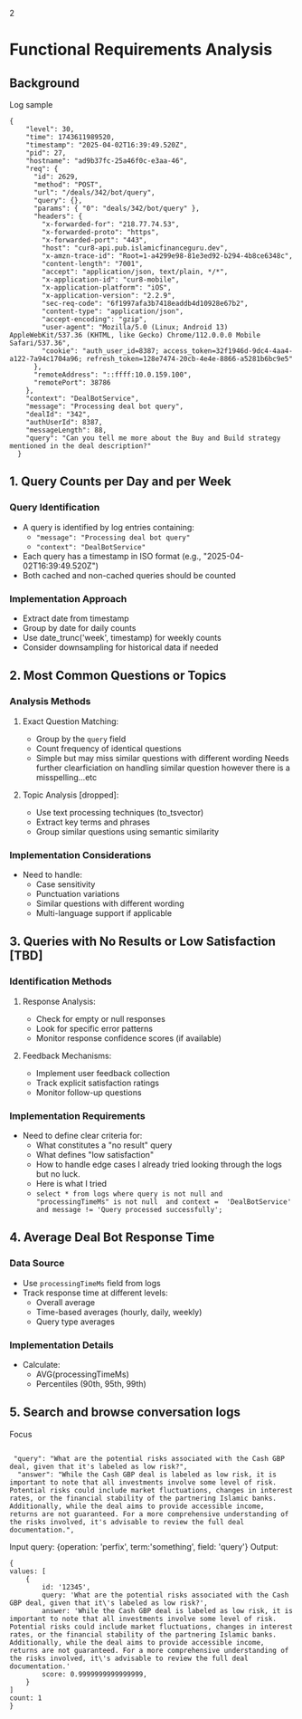 

2
# Functional Requirements Analysis
## Background
Log sample
```
{
    "level": 30,
    "time": 1743611989520,
    "timestamp": "2025-04-02T16:39:49.520Z",
    "pid": 27,
    "hostname": "ad9b37fc-25a46f0c-e3aa-46",
    "req": {
      "id": 2629,
      "method": "POST",
      "url": "/deals/342/bot/query",
      "query": {},
      "params": { "0": "deals/342/bot/query" },
      "headers": {
        "x-forwarded-for": "218.77.74.53",
        "x-forwarded-proto": "https",
        "x-forwarded-port": "443",
        "host": "cur8-api.pub.islamicfinanceguru.dev",
        "x-amzn-trace-id": "Root=1-a4299e98-81e3ed92-b294-4b8ce6348c",
        "content-length": "7001",
        "accept": "application/json, text/plain, */*",
        "x-application-id": "cur8-mobile",
        "x-application-platform": "iOS",
        "x-application-version": "2.2.9",
        "sec-req-code": "6f1997afa3b7418eaddb4d10928e67b2",
        "content-type": "application/json",
        "accept-encoding": "gzip",
        "user-agent": "Mozilla/5.0 (Linux; Android 13) AppleWebKit/537.36 (KHTML, like Gecko) Chrome/112.0.0.0 Mobile Safari/537.36",
        "cookie": "auth_user_id=8387; access_token=32f1946d-9dc4-4aa4-a122-7a94c1704a96; refresh_token=128e7474-20cb-4e4e-8866-a5281b6bc9e5"
      },
      "remoteAddress": "::ffff:10.0.159.100",
      "remotePort": 38786
    },
    "context": "DealBotService",
    "message": "Processing deal bot query",
    "dealId": "342",
    "authUserId": 8387,
    "messageLength": 88,
    "query": "Can you tell me more about the Buy and Build strategy mentioned in the deal description?"
  }

```
## 1. Query Counts per Day and per Week

### Query Identification
- A query is identified by log entries containing:
  - `"message": "Processing deal bot query"`
  - `"context": "DealBotService"`
- Each query has a timestamp in ISO format (e.g., "2025-04-02T16:39:49.520Z")
- Both cached and non-cached queries should be counted

### Implementation Approach
- Extract date from timestamp
- Group by date for daily counts
- Use date_trunc('week', timestamp) for weekly counts
- Consider downsampling for historical data if needed


## 2. Most Common Questions or Topics

### Analysis Methods
1. Exact Question Matching:
   - Group by the `query` field
   - Count frequency of identical questions
   - Simple but may miss similar questions with different wording
Needs further clearficiation on handling similar question however there is a misspelling...etc


2. Topic Analysis [dropped]:
   - Use text processing techniques (to_tsvector)
   - Extract key terms and phrases
   - Group similar questions using semantic similarity


### Implementation Considerations
- Need to handle:
  - Case sensitivity
  - Punctuation variations
  - Similar questions with different wording
  - Multi-language support if applicable

## 3. Queries with No Results or Low Satisfaction [TBD]

### Identification Methods
1. Response Analysis:
   - Check for empty or null responses
   - Look for specific error patterns
   - Monitor response confidence scores (if available)

2. Feedback Mechanisms:
   - Implement user feedback collection
   - Track explicit satisfaction ratings
   - Monitor follow-up questions

### Implementation Requirements
- Need to define clear criteria for:
  - What constitutes a "no result" query
  - What defines "low satisfaction"
  - How to handle edge cases
I already tried looking through the logs but no luck.
  - Here is what I tried
  - ```select * from logs where query is not null and "processingTimeMs" is not null  and context =  'DealBotService' and message != 'Query processed successfully';```

## 4. Average Deal Bot Response Time

### Data Source
- Use `processingTimeMs` field from logs
- Track response time at different levels:
  - Overall average
  - Time-based averages (hourly, daily, weekly)
  - Query type averages

### Implementation Details
- Calculate:
  - AVG(processingTimeMs)
  - Percentiles (90th, 95th, 99th)

## 5. Search and browse conversation logs
Focus
```

 "query": "What are the potential risks associated with the Cash GBP deal, given that it's labeled as low risk?",
  "answer": "While the Cash GBP deal is labeled as low risk, it is important to note that all investments involve some level of risk. Potential risks could include market fluctuations, changes in interest rates, or the financial stability of the partnering Islamic banks. Additionally, while the deal aims to provide accessible income, returns are not guaranteed. For a more comprehensive understanding of the risks involved, it's advisable to review the full deal documentation.",
```
Input
query: {operation: 'perfix', term:'something', field: 'query'}
Output:
```
{
values: [
    {
        id: '12345',
        query: 'What are the potential risks associated with the Cash GBP deal, given that it\'s labeled as low risk?',
        answer: 'While the Cash GBP deal is labeled as low risk, it is important to note that all investments involve some level of risk. Potential risks could include market fluctuations, changes in interest rates, or the financial stability of the partnering Islamic banks. Additionally, while the deal aims to provide accessible income, returns are not guaranteed. For a more comprehensive understanding of the risks involved, it\'s advisable to review the full deal documentation.'
        score: 0.9999999999999999,
    }
]
count: 1
}

```
